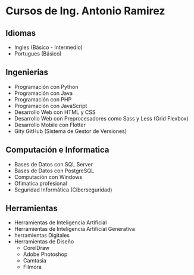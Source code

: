 # Cursos de Ing. Antonio Ramirez

## Idiomas

- Ingles (Básico - Intermedio)
- Portugues (Básico)

## Ingenierias

- Programación con Python
- Programación con Java
- Programación con PHP
- Programación con JavaScript
- Desarrollo Web con HTML y CSS
- Desarrollo Web con Preprocesadores como Sass y Less (Grid Flexbox)
- Desarrollo Mobile con Flotter
- Gity GitHub (Sistema de Gestor de Versiones)

## Computación e Informatica

- Bases de Datos con SQL Server
- Bases de Datos con PostgreSQL
- Computación con Windows
- Ofimatica profesional
- Seguridad Informática (Ciberseguridad)

## Herramientas

- Herramientas de Inteligencia Artificial
- Herramientas de Inteligencia Artificial Generativa
- herramientas Digitales
- Herramientas de Diseño
  - CorelDraw
  - Adobe Photoshop
  - Camtasia
  - Filmora
